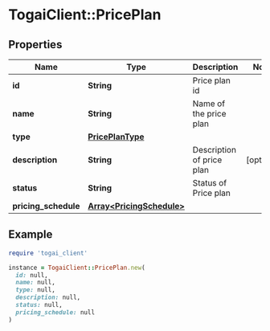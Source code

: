# TogaiClient::PricePlan

## Properties

| Name | Type | Description | Notes |
| ---- | ---- | ----------- | ----- |
| **id** | **String** | Price plan id |  |
| **name** | **String** | Name of the price plan |  |
| **type** | [**PricePlanType**](PricePlanType.md) |  |  |
| **description** | **String** | Description of price plan | [optional] |
| **status** | **String** | Status of Price plan |  |
| **pricing_schedule** | [**Array&lt;PricingSchedule&gt;**](PricingSchedule.md) |  |  |

## Example

```ruby
require 'togai_client'

instance = TogaiClient::PricePlan.new(
  id: null,
  name: null,
  type: null,
  description: null,
  status: null,
  pricing_schedule: null
)
```

